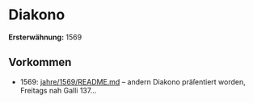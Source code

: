 # Diakono

**Ersterwähnung:** 1569

## Vorkommen
- 1569: [jahre/1569/README.md](../jahre/1569/README.md) – andern Diakono präſentiert
worden, Freitags nah Galli 137...
